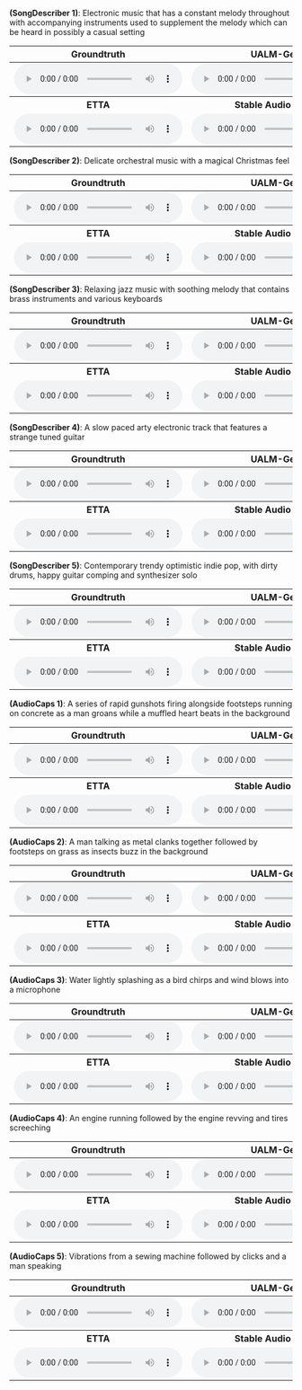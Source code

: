 **(SongDescriber 1)**: Electronic music that has a constant melody throughout with accompanying instruments used to supplement the melody which can be heard in possibly a casual setting
<table>
  <thead>
    <tr>
      <th align="center">Groundtruth</th>
      <th align="center">UALM-Gen</th>
      <th align="center">UALM</th>
    </tr>
  </thead>
  <tbody>
    <tr>
      <td>
        <audio controls>
          <source src="audio/naive_music_gt_1.wav" type="audio/wav">
        </audio>
      </td>
      <td>
        <audio controls>
          <source src="audio/naive_music_ualmgen_1.wav" type="audio/wav">
        </audio>
      </td>
      <td>
        <audio controls>
          <source src="audio/naive_music_ualm_1.wav" type="audio/wav">
        </audio>
      </td>
    </tr>
    <tr>
      <th align="center">ETTA</th>
      <th align="center">Stable Audio Open</th>
      <th align="center">MusicGen</th>
    </tr>
    <tr>
      <td>
        <audio controls>
          <source src="audio/naive_music_etta_1.wav" type="audio/wav">
        </audio>
      </td>
      <td>
        <audio controls>
          <source src="audio/naive_music_sao_1.wav" type="audio/wav">
        </audio>
      </td>
      <td>
        <audio controls>
          <source src="audio/naive_music_musicgen_1.wav" type="audio/wav">
        </audio>
      </td>
    </tr>
  </tbody>
</table>


**(SongDescriber 2)**: Delicate orchestral music with a magical Christmas feel
<table>
  <thead>
    <tr>
      <th align="center">Groundtruth</th>
      <th align="center">UALM-Gen</th>
      <th align="center">UALM</th>
    </tr>
  </thead>
  <tbody>
    <tr>
      <td>
        <audio controls>
          <source src="audio/naive_music_gt_3.wav" type="audio/wav">
        </audio>
      </td>
      <td>
        <audio controls>
          <source src="audio/naive_music_ualmgen_3.wav" type="audio/wav">
        </audio>
      </td>
      <td>
        <audio controls>
          <source src="audio/naive_music_ualm_3.wav" type="audio/wav">
        </audio>
      </td>
    </tr>
    <tr>
      <th align="center">ETTA</th>
      <th align="center">Stable Audio Open</th>
      <th align="center">MusicGen</th>
    </tr>
    <tr>
      <td>
        <audio controls>
          <source src="audio/naive_music_etta_3.wav" type="audio/wav">
        </audio>
      </td>
      <td>
        <audio controls>
          <source src="audio/naive_music_sao_3.wav" type="audio/wav">
        </audio>
      </td>
      <td>
        <audio controls>
          <source src="audio/naive_music_musicgen_3.wav" type="audio/wav">
        </audio>
      </td>
    </tr>
  </tbody>
</table>

**(SongDescriber 3)**: Relaxing jazz music with soothing melody that contains brass instruments and various keyboards
<table>
  <thead>
    <tr>
      <th align="center">Groundtruth</th>
      <th align="center">UALM-Gen</th>
      <th align="center">UALM</th>
    </tr>
  </thead>
  <tbody>
    <tr>
      <td>
        <audio controls>
          <source src="audio/naive_music_gt_7.wav" type="audio/wav">
        </audio>
      </td>
      <td>
        <audio controls>
          <source src="audio/naive_music_ualmgen_7.wav" type="audio/wav">
        </audio>
      </td>
      <td>
        <audio controls>
          <source src="audio/naive_music_ualm_7.wav" type="audio/wav">
        </audio>
      </td>
    </tr>
    <tr>
      <th align="center">ETTA</th>
      <th align="center">Stable Audio Open</th>
      <th align="center">MusicGen</th>
    </tr>
    <tr>
      <td>
        <audio controls>
          <source src="audio/naive_music_etta_7.wav" type="audio/wav">
        </audio>
      </td>
      <td>
        <audio controls>
          <source src="audio/naive_music_sao_7.wav" type="audio/wav">
        </audio>
      </td>
      <td>
        <audio controls>
          <source src="audio/naive_music_musicgen_7.wav" type="audio/wav">
        </audio>
      </td>
    </tr>
  </tbody>
</table>

**(SongDescriber 4)**: A slow paced arty electronic track that features a strange tuned guitar
<table>
  <thead>
    <tr>
      <th align="center">Groundtruth</th>
      <th align="center">UALM-Gen</th>
      <th align="center">UALM</th>
    </tr>
  </thead>
  <tbody>
    <tr>
      <td>
        <audio controls>
          <source src="audio/naive_music_gt_36.wav" type="audio/wav">
        </audio>
      </td>
      <td>
        <audio controls>
          <source src="audio/naive_music_ualmgen_36.wav" type="audio/wav">
        </audio>
      </td>
      <td>
        <audio controls>
          <source src="audio/naive_music_ualm_36.wav" type="audio/wav">
        </audio>
      </td>
    </tr>
    <tr>
      <th align="center">ETTA</th>
      <th align="center">Stable Audio Open</th>
      <th align="center">MusicGen</th>
    </tr>
    <tr>
      <td>
        <audio controls>
          <source src="audio/naive_music_etta_36.wav" type="audio/wav">
        </audio>
      </td>
      <td>
        <audio controls>
          <source src="audio/naive_music_sao_36.wav" type="audio/wav">
        </audio>
      </td>
      <td>
        <audio controls>
          <source src="audio/naive_music_musicgen_36.wav" type="audio/wav">
        </audio>
      </td>
    </tr>
  </tbody>
</table>

**(SongDescriber 5)**: Contemporary trendy optimistic indie pop, with dirty drums, happy guitar comping and synthesizer solo
<table>
  <thead>
    <tr>
      <th align="center">Groundtruth</th>
      <th align="center">UALM-Gen</th>
      <th align="center">UALM</th>
    </tr>
  </thead>
  <tbody>
    <tr>
      <td>
        <audio controls>
          <source src="audio/naive_music_gt_48.wav" type="audio/wav">
        </audio>
      </td>
      <td>
        <audio controls>
          <source src="audio/naive_music_ualmgen_48.wav" type="audio/wav">
        </audio>
      </td>
      <td>
        <audio controls>
          <source src="audio/naive_music_ualm_48.wav" type="audio/wav">
        </audio>
      </td>
    </tr>
    <tr>
      <th align="center">ETTA</th>
      <th align="center">Stable Audio Open</th>
      <th align="center">MusicGen</th>
    </tr>
    <tr>
      <td>
        <audio controls>
          <source src="audio/naive_music_etta_48.wav" type="audio/wav">
        </audio>
      </td>
      <td>
        <audio controls>
          <source src="audio/naive_music_sao_48.wav" type="audio/wav">
        </audio>
      </td>
      <td>
        <audio controls>
          <source src="audio/naive_music_musicgen_48.wav" type="audio/wav">
        </audio>
      </td>
    </tr>
  </tbody>
</table>

**(AudioCaps 1)**: A series of rapid gunshots firing alongside footsteps running on concrete as a man groans while a muffled heart beats in the background
<table>
  <thead>
    <tr>
      <th align="center">Groundtruth</th>
      <th align="center">UALM-Gen</th>
      <th align="center">UALM</th>
    </tr>
  </thead>
  <tbody>
    <tr>
      <td>
        <audio controls>
          <source src="audio/naive_audio_gt_9.wav" type="audio/wav">
        </audio>
      </td>
      <td>
        <audio controls>
          <source src="audio/naive_audio_ualmgen_9.wav" type="audio/wav">
        </audio>
      </td>
      <td>
        <audio controls>
          <source src="audio/naive_audio_ualm_9.wav" type="audio/wav">
        </audio>
      </td>
    </tr>
    <tr>
      <th align="center">ETTA</th>
      <th align="center">Stable Audio Open</th>
      <th align="center">MusicGen</th>
    </tr>
    <tr>
      <td>
        <audio controls>
          <source src="audio/naive_audio_etta_9.wav" type="audio/wav">
        </audio>
      </td>
      <td>
        <audio controls>
          <source src="audio/naive_audio_sao_9.wav" type="audio/wav">
        </audio>
      </td>
      <td>
        <audio controls>
          <source src="audio/naive_audio_musicgen_9.wav" type="audio/wav">
        </audio>
      </td>
    </tr>
  </tbody>
</table>

**(AudioCaps 2)**: A man talking as metal clanks together followed by footsteps on grass as insects buzz in the background
<table>
  <thead>
    <tr>
      <th align="center">Groundtruth</th>
      <th align="center">UALM-Gen</th>
      <th align="center">UALM</th>
    </tr>
  </thead>
  <tbody>
    <tr>
      <td>
        <audio controls>
          <source src="audio/naive_audio_gt_22.wav" type="audio/wav">
        </audio>
      </td>
      <td>
        <audio controls>
          <source src="audio/naive_audio_ualmgen_22.wav" type="audio/wav">
        </audio>
      </td>
      <td>
        <audio controls>
          <source src="audio/naive_audio_ualm_22.wav" type="audio/wav">
        </audio>
      </td>
    </tr>
    <tr>
      <th align="center">ETTA</th>
      <th align="center">Stable Audio Open</th>
      <th align="center">MusicGen</th>
    </tr>
    <tr>
      <td>
        <audio controls>
          <source src="audio/naive_audio_etta_22.wav" type="audio/wav">
        </audio>
      </td>
      <td>
        <audio controls>
          <source src="audio/naive_audio_sao_22.wav" type="audio/wav">
        </audio>
      </td>
      <td>
        <audio controls>
          <source src="audio/naive_audio_musicgen_22.wav" type="audio/wav">
        </audio>
      </td>
    </tr>
  </tbody>
</table>

**(AudioCaps 3)**: Water lightly splashing as a bird chirps and wind blows into a microphone
<table>
  <thead>
    <tr>
      <th align="center">Groundtruth</th>
      <th align="center">UALM-Gen</th>
      <th align="center">UALM</th>
    </tr>
  </thead>
  <tbody>
    <tr>
      <td>
        <audio controls>
          <source src="audio/naive_audio_gt_24.wav" type="audio/wav">
        </audio>
      </td>
      <td>
        <audio controls>
          <source src="audio/naive_audio_ualmgen_24.wav" type="audio/wav">
        </audio>
      </td>
      <td>
        <audio controls>
          <source src="audio/naive_audio_ualm_24.wav" type="audio/wav">
        </audio>
      </td>
    </tr>
    <tr>
      <th align="center">ETTA</th>
      <th align="center">Stable Audio Open</th>
      <th align="center">MusicGen</th>
    </tr>
    <tr>
      <td>
        <audio controls>
          <source src="audio/naive_audio_etta_24.wav" type="audio/wav">
        </audio>
      </td>
      <td>
        <audio controls>
          <source src="audio/naive_audio_sao_24.wav" type="audio/wav">
        </audio>
      </td>
      <td>
        <audio controls>
          <source src="audio/naive_audio_musicgen_24.wav" type="audio/wav">
        </audio>
      </td>
    </tr>
  </tbody>
</table>

**(AudioCaps 4)**: An engine running followed by the engine revving and tires screeching
<table>
  <thead>
    <tr>
      <th align="center">Groundtruth</th>
      <th align="center">UALM-Gen</th>
      <th align="center">UALM</th>
    </tr>
  </thead>
  <tbody>
    <tr>
      <td>
        <audio controls>
          <source src="audio/naive_audio_gt_50.wav" type="audio/wav">
        </audio>
      </td>
      <td>
        <audio controls>
          <source src="audio/naive_audio_ualmgen_50.wav" type="audio/wav">
        </audio>
      </td>
      <td>
        <audio controls>
          <source src="audio/naive_audio_ualm_50.wav" type="audio/wav">
        </audio>
      </td>
    </tr>
    <tr>
      <th align="center">ETTA</th>
      <th align="center">Stable Audio Open</th>
      <th align="center">MusicGen</th>
    </tr>
    <tr>
      <td>
        <audio controls>
          <source src="audio/naive_audio_etta_50.wav" type="audio/wav">
        </audio>
      </td>
      <td>
        <audio controls>
          <source src="audio/naive_audio_sao_50.wav" type="audio/wav">
        </audio>
      </td>
      <td>
        <audio controls>
          <source src="audio/naive_audio_musicgen_50.wav" type="audio/wav">
        </audio>
      </td>
    </tr>
  </tbody>
</table>

**(AudioCaps 5)**: Vibrations from a sewing machine followed by clicks and a man speaking
<table>
  <thead>
    <tr>
      <th align="center">Groundtruth</th>
      <th align="center">UALM-Gen</th>
      <th align="center">UALM</th>
    </tr>
  </thead>
  <tbody>
    <tr>
      <td>
        <audio controls>
          <source src="audio/naive_audio_gt_39.wav" type="audio/wav">
        </audio>
      </td>
      <td>
        <audio controls>
          <source src="audio/naive_audio_ualmgen_39.wav" type="audio/wav">
        </audio>
      </td>
      <td>
        <audio controls>
          <source src="audio/naive_audio_ualm_39.wav" type="audio/wav">
        </audio>
      </td>
    </tr>
    <tr>
      <th align="center">ETTA</th>
      <th align="center">Stable Audio Open</th>
      <th align="center">MusicGen</th>
    </tr>
    <tr>
      <td>
        <audio controls>
          <source src="audio/naive_audio_etta_39.wav" type="audio/wav">
        </audio>
      </td>
      <td>
        <audio controls>
          <source src="audio/naive_audio_sao_39.wav" type="audio/wav">
        </audio>
      </td>
      <td>
        <audio controls>
          <source src="audio/naive_audio_musicgen_39.wav" type="audio/wav">
        </audio>
      </td>
    </tr>
  </tbody>
</table>
